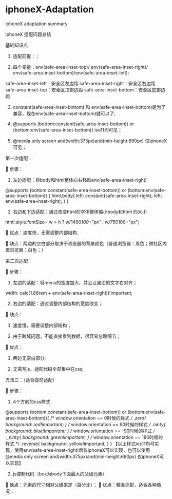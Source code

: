 # iphoneX-Adaptation
iphoneX adaptation summary

iphoneX 适配问题总结

基础知识点

1.	适配前提： <meta name="viewport" content="width=device-width, initial-scale=1.0, viewport-fit=cover">;

2.	四个变量：env(safe-area-inset-top)/ env(safe-area-inset-right)/ env(safe-area-inset-bottom)/env(safe-area-inset-left);

safe-area-inset-left：安全区左边距
safe-area-inset-right：安全区右边距
safe-area-inset-top：安全区顶部边距
safe-area-inset-bottom：安全区底部边距

3.	constant(safe-area-inset-bottom) 和 env(safe-area-inset-bottom)是为了兼容，现在env(safe-area-inset-bottom)就可以了;

4.	@supports (bottom:constant(safe-area-inset-bottom)) or (bottom:env(safe-area-inset-bottom)) iso11均可见；

5.	@media only screen and(width:375px)and(min-height:690px) 仅iphoneX可见；


第一次适配：

	步骤：

1.	左边适配：将body和html整体向右移动env(safe-area-inset-right)

@supports (bottom:constant(safe-area-inset-bottom)) or (bottom:env(safe-area-inset-bottom)) {
html,body{
            left: constant(safe-area-inset-right);
            left: env(safe-area-inset-right);
        }
}

2.	右边和下边适配：通过改变html的字体整体缩小body和html 的大小

html.style.fontSize= w > h ? w/1490*100+"px" : w/750*100+"px";

	优点：速度快，无需调整内部结构.

	缺点：两边的空白部分取决于浏览器的背景颜色（普通浏览器：黑色；微社区内置浏览器：白色；）
 

第二次适配：

	步骤：

1.	左边的适配：将menu的宽度加大，并且让里面的文字右对齐；

width: calc(1.88rem + env(safe-area-inset-right))!important;
 
2.	右边的适配：通过调整内部结构的宽度改变；

	缺点：

1.	速度慢，需要调整内部结构；

2.	由于跨域问题，不能直接看到数据，很容易忽略细节；

	优点：

1.	两边无空白部分;

2.	无需写js，适配代码全部集中在css;

方法三：（适合提前适配）

	步骤：

1.	4个方向的css样式

@supports (bottom:constant(safe-area-inset-bottom)) or (bottom:env(safe-area-inset-bottom)){
            /* window.orientation == 0时候的样式 */
            .zero{
                background: red!important;
            }
            /* window.orientation == 90时候的样式 */
            .ninty{
                background: blue!important;
            }
            /* window.orientation == -90时候的样式 */
            ._ninty{
                background: green!important;
            }
            /* window.orientation == 180时候的样式 */
            .reverse{
                background: yellow!important;
            }
        }
		【以上样式ios11均可实现，使用env(safe-area-inset-right)后仅iphoneX可以实现，也可以使用@media only screen and(width:375px)and(min-height:690px) 仅iphoneX可以实现】

2.	js控制代码（box为body下面最大的父级元素）

<script>
        var box = document.getElementById("box");
        function orientationChange() {
            switch(window.orientation) {
                case 0: 
                    box.setAttribute("class","zero")
                    break;
                case -90: 
                    box.setAttribute("class","_ninty")
                    break;
                case 90:
                    box.setAttribute("class","ninty")
                    break;
                case 180:
                    box.setAttribute("class","reverse")
                    break;
            }
        }
        window.addEventListener('orientationchange', orientationChange);
    </script>

	缺点：元素的尺寸相对父级来定（百分比）； 
	优点：精准适配，适合各种情况；


